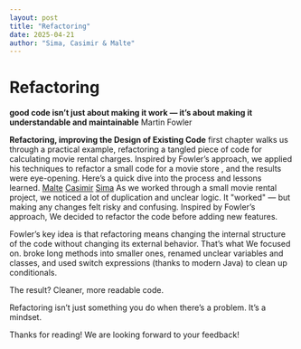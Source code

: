 ```yaml
---
layout: post
title: "Refactoring"
date: 2025-04-21
author: "Sima, Casimir & Malte"
---
```


# Refactoring

**good code isn’t just about making it work — it’s about making it understandable and maintainable**
Martin Fowler

**Refactoring, improving the Design of Existing Code** first chapter walks us through a practical example, refactoring a tangled piece of code for calculating movie rental charges. Inspired by Fowler’s approach, we applied his techniques to refactor a small code for a movie store , and the results were eye-opening. Here’s a quick dive into the process and lessons learned.
[Malte](https://github.com/DHBW-Malte/fwoler-refact)
[Casimir](https://github.com/CasimirG12/fowler-refactoring)
[Sima](https://github.com/SimaGolrokh/Refactoring)
As we worked through a small movie rental project, we noticed a lot of duplication and unclear logic. It "worked" — but making any changes felt risky and confusing. Inspired by Fowler’s approach, We decided to refactor the code before adding new features.

Fowler’s key idea is that refactoring means changing the internal structure of the code without changing its external behavior. That’s what We focused on. broke long methods into smaller ones, renamed unclear variables and classes, and used switch expressions (thanks to modern Java) to clean up conditionals.

The result? Cleaner, more readable code.

Refactoring isn’t just something you do when there’s a problem. It’s a mindset.

Thanks for reading!
We are looking forward to your feedback!
